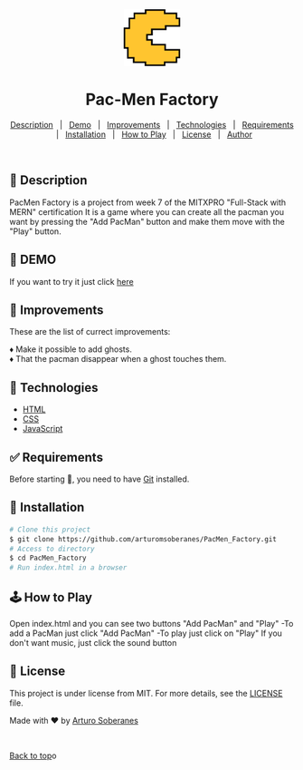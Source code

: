 <div align="center" id="top">
  <img src="./img/pacman.png"  width="100" height="100">   
</div>

# <h1 align="center">Pac-Men Factory</h1>

<p align="center">
  <a href="#dart-description">Description</a> &#xa0; | &#xa0; 
  <a href="#dart-demo">Demo</a> &#xa0; | &#xa0;
  <a href="#memo-improvements">Improvements</a> &#xa0; | &#xa0;
  <a href="#art-technologies">Technologies</a> &#xa0; | &#xa0;
  <a href="#white_check_mark-requirements">Requirements</a> &#xa0; | &#xa0;
  <a href="#toolbox-installation">Installation</a> &#xa0; | &#xa0;
  <a href="#joystickhow-to-play">How to Play</a> &#xa0; | &#xa0;
  <a href="#briefcase-license">License</a> &#xa0; | &#xa0;
  <a href="https://github.com/arturomsoberanes" target="_blank">Author</a>
</p>

<br>


## :dart: Description ##

PacMen Factory is a project from week 7 of the MITXPRO "Full-Stack with MERN" certification
It is a game where you can create all the pacman you want by pressing the "Add PacMan" button and make them move with the "Play" button.

## :dart: DEMO ##

If you want to try it just click [here](https://arturomsoberanes.github.io/PacMen_Factory)

## :memo: Improvements ##

These are the list of currect improvements:

:diamonds: Make it possible to add ghosts.	
:diamonds: That the pacman disappear when a ghost touches them.

## :art: Technologies ##

- [HTML](https://www.w3schools.com/html/)
- [CSS](https://www.w3schools.com/css/)
- [JavaScript](https://www.w3schools.com/js/)

## :white_check_mark: Requirements ##

Before starting :checkered_flag:, you need to have [Git](https://git-scm.com) installed.

## :toolbox: Installation ##

```bash
# Clone this project
$ git clone https://github.com/arturomsoberanes/PacMen_Factory.git
# Access to directory
$ cd PacMen_Factory
# Run index.html in a browser

```

## :joystick:	How to Play ##

Open index.html and you can see two buttons "Add PacMan" and "Play"
-To add a PacMan just click "Add PacMan"
-To play just click on "Play"
If you don't want music, just click the sound button


## :briefcase:	 License ##

This project is under license from MIT. For more details, see the [LICENSE](LICENSE) file.


Made with :heart: by <a href="https://github.com/arturomsoberanes" target="_blank">Arturo Soberanes</a>

&#xa0;

<a href="#top">Back to top</a>o
